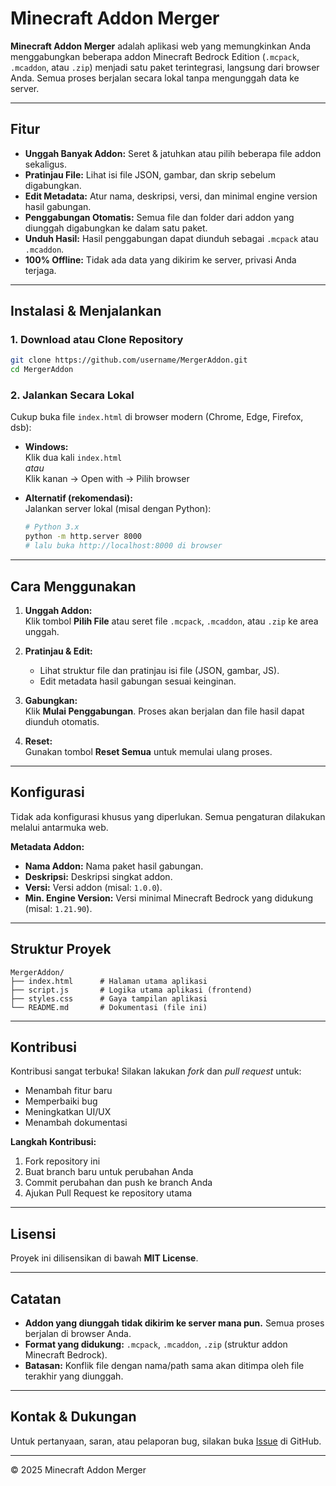 # Minecraft Addon Merger

**Minecraft Addon Merger** adalah aplikasi web yang memungkinkan Anda menggabungkan beberapa addon Minecraft Bedrock Edition (`.mcpack`, `.mcaddon`, atau `.zip`) menjadi satu paket terintegrasi, langsung dari browser Anda. Semua proses berjalan secara lokal tanpa mengunggah data ke server.

---

## Fitur

- **Unggah Banyak Addon:** Seret & jatuhkan atau pilih beberapa file addon sekaligus.
- **Pratinjau File:** Lihat isi file JSON, gambar, dan skrip sebelum digabungkan.
- **Edit Metadata:** Atur nama, deskripsi, versi, dan minimal engine version hasil gabungan.
- **Penggabungan Otomatis:** Semua file dan folder dari addon yang diunggah digabungkan ke dalam satu paket.
- **Unduh Hasil:** Hasil penggabungan dapat diunduh sebagai `.mcpack` atau `.mcaddon`.
- **100% Offline:** Tidak ada data yang dikirim ke server, privasi Anda terjaga.

---

## Instalasi & Menjalankan

### 1. Download atau Clone Repository

```sh
git clone https://github.com/username/MergerAddon.git
cd MergerAddon
```

### 2. Jalankan Secara Lokal

Cukup buka file `index.html` di browser modern (Chrome, Edge, Firefox, dsb):

- **Windows:**  
  Klik dua kali `index.html`  
  _atau_  
  Klik kanan → Open with → Pilih browser

- **Alternatif (rekomendasi):**  
  Jalankan server lokal (misal dengan Python):

  ```sh
  # Python 3.x
  python -m http.server 8000
  # lalu buka http://localhost:8000 di browser
  ```

---

## Cara Menggunakan

1. **Unggah Addon:**  
   Klik tombol **Pilih File** atau seret file `.mcpack`, `.mcaddon`, atau `.zip` ke area unggah.

2. **Pratinjau & Edit:**  
   - Lihat struktur file dan pratinjau isi file (JSON, gambar, JS).
   - Edit metadata hasil gabungan sesuai keinginan.

3. **Gabungkan:**  
   Klik **Mulai Penggabungan**. Proses akan berjalan dan file hasil dapat diunduh otomatis.

4. **Reset:**  
   Gunakan tombol **Reset Semua** untuk memulai ulang proses.

---

## Konfigurasi

Tidak ada konfigurasi khusus yang diperlukan. Semua pengaturan dilakukan melalui antarmuka web.

**Metadata Addon:**
- **Nama Addon:** Nama paket hasil gabungan.
- **Deskripsi:** Deskripsi singkat addon.
- **Versi:** Versi addon (misal: `1.0.0`).
- **Min. Engine Version:** Versi minimal Minecraft Bedrock yang didukung (misal: `1.21.90`).

---

## Struktur Proyek

```
MergerAddon/
├── index.html      # Halaman utama aplikasi
├── script.js       # Logika utama aplikasi (frontend)
├── styles.css      # Gaya tampilan aplikasi
└── README.md       # Dokumentasi (file ini)
```

---

## Kontribusi

Kontribusi sangat terbuka! Silakan lakukan _fork_ dan _pull request_ untuk:

- Menambah fitur baru
- Memperbaiki bug
- Meningkatkan UI/UX
- Menambah dokumentasi

**Langkah Kontribusi:**

1. Fork repository ini
2. Buat branch baru untuk perubahan Anda
3. Commit perubahan dan push ke branch Anda
4. Ajukan Pull Request ke repository utama

---

## Lisensi

Proyek ini dilisensikan di bawah **MIT License**.

---

## Catatan

- **Addon yang diunggah tidak dikirim ke server mana pun.** Semua proses berjalan di browser Anda.
- **Format yang didukung:** `.mcpack`, `.mcaddon`, `.zip` (struktur addon Minecraft Bedrock).
- **Batasan:** Konflik file dengan nama/path sama akan ditimpa oleh file terakhir yang diunggah.

---

## Kontak & Dukungan

Untuk pertanyaan, saran, atau pelaporan bug, silakan buka [Issue](https://github.com/ZeonPlay/MergerAddon/issues) di GitHub.

---

© 2025 Minecraft Addon Merger